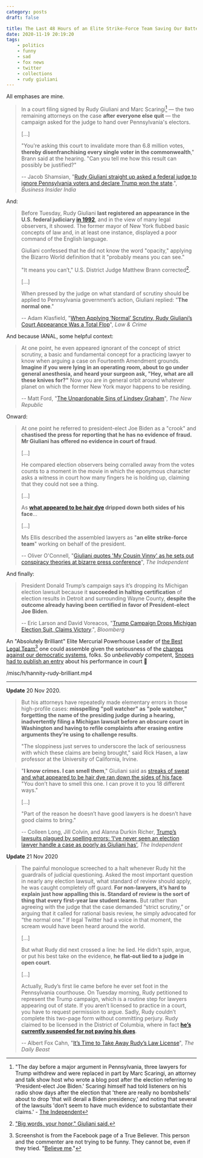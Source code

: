 ```yaml
---
category: posts
draft: false

title: The Last 48 Hours of an Elite Strike-Force Team Saving Our Battered Democracy
date: 2020-11-19 20:19:20
tags:
    - politics
    - funny
    - sad
    - fox news
    - twitter
    - collections
    - rudy giuliani
---
```


All emphases are mine.

> In a court filing signed by Rudy Giuliani and Marc Scaringi[^scaringi] — the two remaining attorneys on the case **after everyone else quit** — the campaign asked for the judge to hand over Pennsylvania's electors.
>
> [...]
>
> "You're asking this court to invalidate more than 6.8 million votes, **thereby disenfranchising every single voter in the commonwealth**," Brann said at the hearing. "Can you tell me how this result can possibly be justified?"
>
> -- Jacob Shamsian, "[Rudy Giuliani straight up asked a federal judge to ignore Pennsylvania voters and declare Trump won the state](https://www.businessinsider.in/politics/world/news/rudy-giuliani-straight-up-asked-a-federal-judge-to-ignore-pennsylvania-voters-and-declare-trump-won-the-state/articleshow/79312082.cms).", _Business Insider India_

And:

> Before Tuesday, Rudy Giuliani **last registered an appearance in the U.S. federal judiciary [in 1992](https://twitter.com/ZoeTillman/status/1328714995237056514/photo/1)**, and in the view of many legal observers, it showed. The former mayor of New York flubbed basic concepts of law and, in at least one instance, displayed a poor command of the English language.
>
> Giuliani confessed that he did not know the word "opacity," applying the Bizarro World definition that it "probably means you can see."
>
> "It means you can’t," U.S. District Judge Matthew Brann corrected[^rudy_big_words].
>
> [...]
>
> When pressed by the judge on what standard of scrutiny should be applied to Pennsylvania government’s action, Giuliani replied: "**The normal one**."
>
> -- Adam Klasfield, "[When Applying ‘Normal’ Scrutiny, Rudy Giuliani’s Court Appearance Was a Total Flop](https://lawandcrime.com/2020-election/when-applying-normal-scrutiny-rudy-giulianis-court-appearance-was-a-total-flop/)", _Law & Crime_

And because IANAL, some helpful context:

> At one point, he even appeared ignorant of the concept of strict scrutiny, a basic and fundamental concept for a practicing lawyer to know when arguing a case on Fourteenth Amendment grounds. **Imagine if you were lying in an operating room, about to go under general anesthesia, and heard your surgeon ask, "Hey, what are all these knives for?"** Now you are in general orbit around whatever planet on which the former New York mayor happens to be residing.
>
> -- Matt Ford, "[The Unpardonable Sins of Lindsey Graham](https://newrepublic.com/article/160254/lindsey-graham-trump-coup-georgia)", _The New Republic_

Onward:

> At one point he referred to president-elect Joe Biden as a "crook" and **chastised the press for reporting that he has no evidence of fraud. Mr Giuliani has offered no evidence in court of fraud**.
>
> [...]
>
> He compared election observers being corralled away from the votes counts to a moment in the movie in which the eponymous character asks a witness in court how many fingers he is holding up, claiming that they could not see a thing.
>
> [...]
>
> As **[what appeared to be hair dye](https://static-log.nikhil.io/r/rudy-dye.mp4) dripped down both sides of his face**...
>
> [...]
>
> Ms Ellis described the assembled lawyers as "**an elite strike-force team**" working on behalf of the president.
>
> -- Oliver O'Connell, "[Giuliani quotes 'My Cousin Vinny' as he sets out conspiracy theories at bizarre press conference](https://www.independent.co.uk/news/world/americas/us-election-2020/trump-giuliani-press-conference-election-biden-b1749632.html)", _The Independent_

And finally:

> President Donald Trump’s campaign says it’s dropping its Michigan election lawsuit because it **succeeded in halting certification** of election results in Detroit and surrounding Wayne County, **despite the outcome already having been certified in favor of President-elect Joe Biden**.
>
> -- Eric Larson and David Voreacos, "[Trump Campaign Drops Michigan Election Suit, Claims Victory](https://www.bloomberg.com/news/articles/2020-11-19/trump-campaign-seeks-to-withdraw-michigan-election-suit).", _Bloomberg_

An "Absolutely Brilliant" Elite Mercurial Powerhouse Leader of [the Best Legal Team](https://static-log.nikhil.io/c/commie-circumcision.jpeg)[^true_believer] one could assemble given the seriousness of the [charges against our democratic systems](https://www.cisa.gov/news/2020/11/12/joint-statement-elections-infrastructure-government-coordinating-council-election), folks. So _unbelievably_ competent, [Snopes had to publish an entry](https://www.snopes.com/fact-check/giuliani-quotes-trump-case/) about his performance in court 💯

/misc/h/hannity-rudy-brilliant.mp4

---

**Update** 20 Nov 2020.

> But his attorneys have repeatedly made elementary errors in those high-profile cases: **misspelling "poll watcher" as "pole watcher," forgetting the name of the presiding judge during a hearing, inadvertently filing a Michigan lawsuit before an obscure court in Washington and having to refile complaints after erasing entire arguments they’re using to challenge results**.
>
> "The sloppiness just serves to underscore the lack of seriousness with which these claims are being brought," said Rick Hasen, a law professor at the University of California, Irvine.

> "**I know crimes. I can smell them**," Giuliani said as [streaks of sweat and what appeared to be hair dye ran down the sides of his face](https://static-log.nikhil.io/b/BORG.jpeg). "You don’t have to smell this one. I can prove it to you 18 different ways."
>
> [...]
>
> "Part of the reason he doesn’t have good lawyers is he doesn’t have good claims to bring."
>
> -- Colleen Long, Jill Colvin, and Alanna Durkin Richer, [Trump’s lawsuits plagued by spelling errors: ‘I’ve never seen an election lawyer handle a case as poorly as Giuliani has’](https://www.independent.co.uk/news/world/americas/us-politics/trump-election-results-rudy-giuliani-lawyers-b1759104.html), _The Independent_

**Update** 21 Nov 2020

> The painful monologue screeched to a halt whenever Rudy hit the guardrails of judicial questioning. Asked the most important question in nearly any election lawsuit, what standard of review should apply, he was caught completely off guard. **For non-lawyers, it’s hard to explain just how appalling this is. Standard of review is the sort of thing that every first-year law student learns.** But rather than agreeing with the judge that the case demanded “strict scrutiny,” or arguing that it called for rational basis review, he simply advocated for “the normal one.” If legal Twitter had a voice in that moment, the scream would have been heard around the world.
>
> [...]
>
> But what Rudy did next crossed a line: he lied. He didn’t spin, argue, or put his best take on the evidence, **he flat-out lied to a judge in open court**.
>
> [...]
>
> Actually, Rudy’s first lie came before he ever set foot in the Pennsylvania courthouse. On Tuesday morning, Rudy petitioned to represent the Trump campaign, which is a routine step for lawyers appearing out of state. If you aren’t licensed to practice in a court, you have to request permission to argue. Sadly, Rudy couldn’t complete this two-page form without committing perjury. Rudy claimed to be licensed in the District of Columbia, where in fact **[he’s currently suspended for not paying his dues](https://twitter.com/AndrewFeinberg/status/1328796179887427586?s=20)**.
>
> -- Albert Fox Cahn, "[It’s Time to Take Away Rudy’s Law License](https://www.thedailybeast.com/its-time-to-take-away-trump-personal-attorney-rudy-giulianis-law-license)", _The Daily Beast_

[^rudy_big_words]: ["Big words, your honor," Giuliani said.](https://static-log.nikhil.io/r/rudy-5.html)

[^scaringi]: "The day before a major argument in Pennsylvania, three lawyers for Trump withdrew and were replaced in part by Marc Scaringi, an attorney and talk show host who wrote a blog post after the election referring to 'President-elect Joe Biden.' Scaringi himself had told listeners on his radio show days after the election that 'there are really no bombshells' about to drop 'that will derail a Biden presidency,' and noting that several of the lawsuits 'don’t seem to have much evidence to substantiate their claims.' - [The Independent](https://www.independent.co.uk/news/world/americas/us-politics/trump-election-results-rudy-giuliani-lawyers-b1759104.html)

[^true_believer]: Screenshot is from the Facebook page of a True Believer. This person and the commenter are not trying to be funny. They cannot be, even if they tried. "[Believe me](https://static-log.nikhil.io/r/rudy-a-plus-team.png)."
